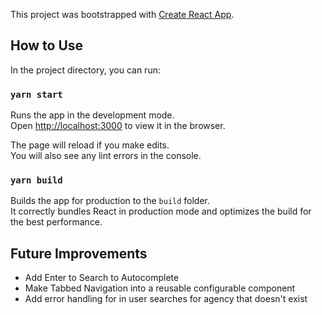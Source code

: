 This project was bootstrapped with [Create React App](https://github.com/facebook/create-react-app).

## How to Use

In the project directory, you can run:

### `yarn start`

Runs the app in the development mode.<br>
Open [http://localhost:3000](http://localhost:3000) to view it in the browser.

The page will reload if you make edits.<br>
You will also see any lint errors in the console.

### `yarn build`

Builds the app for production to the `build` folder.<br>
It correctly bundles React in production mode and optimizes the build for the best performance.

## Future Improvements

* Add Enter to Search to Autocomplete
* Make Tabbed Navigation into a reusable configurable component
* Add error handling for in user searches for agency that doesn't exist
